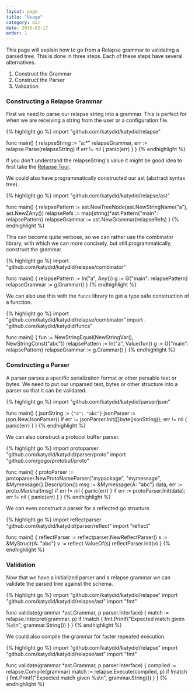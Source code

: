 ```yaml
---
layout: page
title: "Usage"
category: doc
date: 2016-02-17
order: 1
---
```


This page will explain how to go from a Relapse grammar to validating a parsed tree.
This is done in three steps.
Each of these steps have several alternatives.

  1. Construct the Grammar
  2. Construct the Parser
  3. Validation

### Constructing a Relapse Grammar

First we need to parse our relapse string into a grammar.
This is perfect for when we are receiving a string from the user or a configuration file.

{% highlight go %}
import "github.com/katydid/katydid/relapse"

func main() {
	relapseString := "a:*"
	relapseGrammar, err := relapse.Parse(relapseString)
	if err != nil {
		panic(err)
	}
}
{% endhighlight %}

If you don't understand the relapseString's value it might be good idea to first take the [Relapse Tour](http://katydid.github.io/tour).

We could also have programmatically constructed our ast (abstract syntax tree).

{% highlight go %}
import "github.com/katydid/katydid/relapse/ast"

func main() {
	relapsePattern := ast.NewTreeNode(ast.NewStringName("a"), ast.NewZAny())
	relapseRefs := map[string]*ast.Pattern{"main": relapsePattern}
	relapseGrammar := ast.NewGrammar(relapseRefs)
}
{% endhighlight %}

This can become quite verbose, so we can rather use the combinator library, with which we can more concisely, but still programmatically, construct the grammar.

{% highlight go %}
import . "github.com/katydid/katydid/relapse/combinator"

func main() {
	relapsePattern := In("a", Any())
	g := G{"main": relapsePattern}
	relapseGrammar := g.Grammar()
}
{% endhighlight %}

We can also use this with the `funcs` library to get a type safe construction of a function.

{% highlight go %}
import . "github.com/katydid/katydid/relapse/combinator"
import . "github.com/katydid/katydid/funcs"

func main() {
	fun := NewStringEqual(NewStringVar(), NewStringConst("abc"))
	relapsePattern := In("a", Value(fun))
	g := G{"main": relapsePattern}
	relapseGrammar := g.Grammar()
}
{% endhighlight %}

### Constructing a Parser

A parser parses a specific serialization format or other parsable text or bytes.
We need to put our unparsed text, bytes or other structure into a parser so that it can be validated.

{% highlight go %}
import "github.com/katydid/katydid/parser/json"

func main() {
	jsonString := `{"a": "abc"}`
	jsonParser := json.NewJsonParser()
	if err := jsonParser.Init([]byte(jsonString)); err != nil {
		panic(err)
	}
}
{% endhighlight %}

We can also construct a protocol buffer parser.

{% highlight go %}
import protoparser "github.com/katydid/katydid/parser/proto"
import "github.com/gogo/protobuf/proto"

func main() {
	protoParser := protoparser.NewProtoNameParser("mypackage", "mymessage", &Mymessage{}.Description())
	msg := &Mymessage{A: "abc"}
	data, err := proto.Marshal(msg)
	if err != nil {
		panic(err)
	}
	if err := protoParser.Init(data); err != nil {
		panic(err)
	}
}
{% endhighlight %}

We can even construct a parser for a reflected go structure.

{% highlight go %}
import reflectparser "github.com/katydid/katydid/parser/reflect"
import "reflect"

func main() {
	reflectParser := reflectparser.NewReflectParser()
	s := &MyStruct{A: "abc"}
	v := reflect.ValueOf(s)
	reflectParser.Init(v)
}
{% endhighlight %}

### Validation

Now that we have a initialized parser and a relapse grammar we can validate the parsed tree against the schema.

{% highlight go %}
import "github.com/katydid/katydid/relapse"
import "github.com/katydid/katydid/relapse/ast"
import "fmt"

func validate(grammar *ast.Grammar, p parser.Interface) {
	match := relapse.Interpret(grammar, p)
	if !match {
		fmt.Printf("Expected match given %s\n", grammar.String())
	}
}
{% endhighlight %}

We could also compile the grammar for faster repeated execution.

{% highlight go %}
import "github.com/katydid/katydid/relapse"
import "github.com/katydid/katydid/relapse/ast"
import "fmt"

func validate(grammar *ast.Grammar, p parser.Interface) {
	compiled := relapse.Compile(grammar)
	match := relapse.Execute(compiled, p)
	if !match {
		fmt.Printf("Expected match given %s\n", grammar.String())
	}
}
{% endhighlight %}
